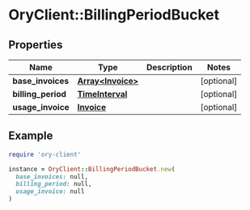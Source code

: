 # OryClient::BillingPeriodBucket

## Properties

| Name | Type | Description | Notes |
| ---- | ---- | ----------- | ----- |
| **base_invoices** | [**Array&lt;Invoice&gt;**](Invoice.md) |  | [optional] |
| **billing_period** | [**TimeInterval**](TimeInterval.md) |  | [optional] |
| **usage_invoice** | [**Invoice**](Invoice.md) |  | [optional] |

## Example

```ruby
require 'ory-client'

instance = OryClient::BillingPeriodBucket.new(
  base_invoices: null,
  billing_period: null,
  usage_invoice: null
)
```

